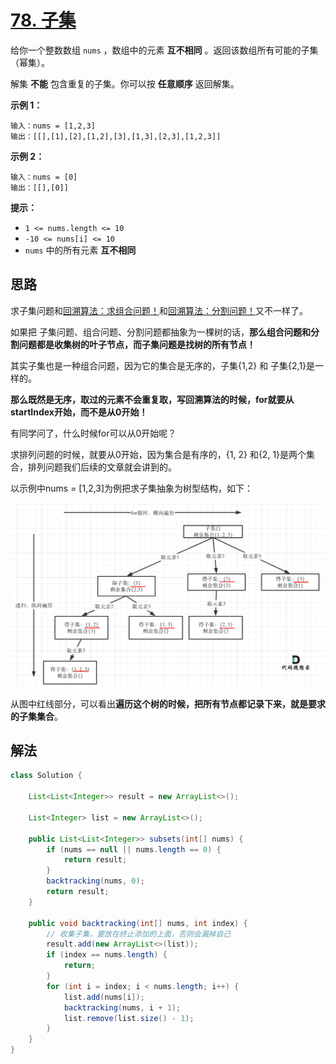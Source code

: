 # [78. 子集](https://leetcode-cn.com/problems/subsets/)

给你一个整数数组 `nums` ，数组中的元素 **互不相同** 。返回该数组所有可能的子集（幂集）。

解集 **不能** 包含重复的子集。你可以按 **任意顺序** 返回解集。

 

**示例 1：**

```
输入：nums = [1,2,3]
输出：[[],[1],[2],[1,2],[3],[1,3],[2,3],[1,2,3]]
```

**示例 2：**

```
输入：nums = [0]
输出：[[],[0]]
```

 

**提示：**

- `1 <= nums.length <= 10`
- `-10 <= nums[i] <= 10`
- `nums` 中的所有元素 **互不相同**

## 思路

求子集问题和[回溯算法：求组合问题！](https://mp.weixin.qq.com/s/OnBjbLzuipWz_u4QfmgcqQ)和[回溯算法：分割问题！](https://mp.weixin.qq.com/s/Pb1epUTbU8fHIht-g_MS5Q)又不一样了。

如果把 子集问题、组合问题、分割问题都抽象为一棵树的话，**那么组合问题和分割问题都是收集树的叶子节点，而子集问题是找树的所有节点！**

其实子集也是一种组合问题，因为它的集合是无序的，子集{1,2} 和 子集{2,1}是一样的。

**那么既然是无序，取过的元素不会重复取，写回溯算法的时候，for就要从startIndex开始，而不是从0开始！**

有同学问了，什么时候for可以从0开始呢？

求排列问题的时候，就要从0开始，因为集合是有序的，{1, 2} 和{2, 1}是两个集合，排列问题我们后续的文章就会讲到的。

以示例中nums = [1,2,3]为例把求子集抽象为树型结构，如下：

![78.子集](images\78-1.png)

从图中红线部分，可以看出**遍历这个树的时候，把所有节点都记录下来，就是要求的子集集合**。

## 解法

```java
class Solution {

    List<List<Integer>> result = new ArrayList<>();

    List<Integer> list = new ArrayList<>();

    public List<List<Integer>> subsets(int[] nums) {
        if (nums == null || nums.length == 0) {
            return result;
        }
        backtracking(nums, 0);
        return result;
    }

    public void backtracking(int[] nums, int index) {
        // 收集子集，要放在终止添加的上面，否则会漏掉自己
        result.add(new ArrayList<>(list));
        if (index == nums.length) {
            return;
        }
        for (int i = index; i < nums.length; i++) {
            list.add(nums[i]);
            backtracking(nums, i + 1);
            list.remove(list.size() - 1);
        }
    }
}
```

